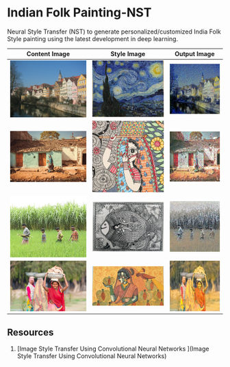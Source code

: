 # Indian Folk Painting-NST
Neural Style Transfer (NST) to generate personalized/customized India Folk Style painting using the latest development in deep learning.

| Content Image | Style Image | Output Image |
|---------------|------|--------------|
| ![](Images/baseline/content.png)  | ![](Images/baseline/style.png) |  ![](Images/baseline/basline.png)         |
| ![](Images/content/content_1.jpg)  | ![](Images/style/style_1.jpg) |  ![](Images/output/content_1_style_1.png)  |
 | ![](Images/content/content_3.png) | ![](Images/style/style_2.png) | ![](Images/output/content_3_style_2.png)|
 | ![](Images/content/content_2.png) | ![](Images/style/style_3.png)|![](Images/output/content_2_style_3.png)|
## Resources
1) [Image Style Transfer Using Convolutional Neural Networks ](Image Style Transfer Using Convolutional Neural Networks)
